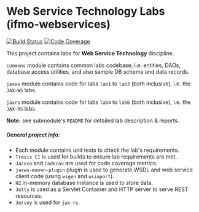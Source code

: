 # Web Service Technology Labs (ifmo-webservices)

[![Build Status](https://travis-ci.org/taravkov/ifmo-webservices.svg?branch=master)](https://travis-ci.org/taravkov/ifmo-webservices)
[![Code Coverage](https://img.shields.io/codecov/c/github/taravkov/ifmo-webservices/develop.svg)](https://codecov.io/github/taravkov/ifmo-webservices?branch=master)

This project contains labs for **Web Service Technology** discipline.

``commons`` module contains common labs codebase, i.e. entities, DAOs, database access utilities, and also sample DB schema and data records.

``jaxws`` module contains code for labs ``lab1`` to ``lab3`` (both inclusive), i.e. the ``JAX-WS`` labs.

``jaxrs`` module contains code for labs ``lab4`` to ``lab6`` (both inclusive), i.e. the ``JAX-RS`` labs.

**Note:** see submodule's ``README`` for detailed lab description & reports.

##### General project info:

* Each module contains unit tests to check the lab's requirements.
* ``Travis CI`` is used for builds to ensure lab requirements are met.
* ``Jacoco`` and ``Codecov`` are used for code coverage metrics.
* ``jaxws-maven-plugin`` plugin is used to generate WSDL and web service client code (using ``wsgen`` and ``wsimport``).
* ``H2`` in-memory database instance is used to store data.
* ``Jetty`` is used as a Servlet Container and HTTP server to serve REST resources.
* ``Jersey`` is used for ``jax-rs``.

